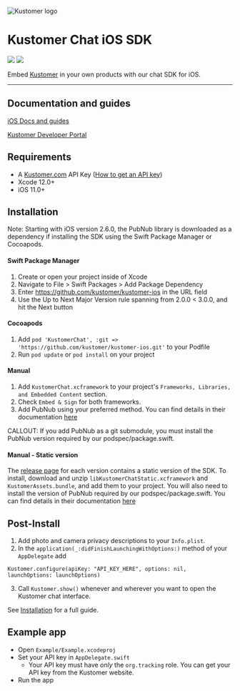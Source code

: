 <p align="left">
  <img src="https://files.readme.io/7859feb-small-Group_4.png" title="Kustomer logo" float="left" xstyle="width:356px;height:61px">
</p>

# Kustomer Chat iOS SDK

<span><img src="https://img.shields.io/cocoapods/v/KustomerChat.svg?style=flat-square"/></span>
<span><img src="https://img.shields.io/cocoapods/p/KustomerChat?style=flat-square"/></span>

Embed [Kustomer](https://www.kustomer.com/) in your own products with our chat SDK for iOS.

----------------


## Documentation and guides

[iOS Docs and guides](https://developer.kustomer.com/chat-sdk/v2-iOS/docs)

[Kustomer Developer Portal](https://developer.kustomer.com)

## Requirements

- A [Kustomer.com](https://www.kustomer.com/) API Key ([How to get an API key](https://developer.kustomer.com/chat-sdk/v2.0.4-iOS/docs/installation))
- Xcode 12.0+
- iOS 11.0+

## Installation

Note: Starting with iOS version 2.6.0, the PubNub library is downloaded as a dependency if installing the SDK using the Swift Package Manager or Cocoapods.

#### Swift Package Manager
1. Create or open your project inside of Xcode
2. Navigate to File > Swift Packages > Add Package Dependency
3. Enter https://github.com/kustomer/kustomer-ios in the URL field
4. Use the Up to Next Major Version rule spanning from 2.0.0 < 3.0.0, and hit the Next button

#### Cocoapods
1. Add `pod 'KustomerChat', :git => 'https://github.com/kustomer/kustomer-ios.git'` to your Podfile
2. Run `pod update` or `pod install` on your project

#### Manual
1. Add `KustomerChat.xcframework` to your project's `Frameworks, Libraries, and Embedded Content` section.
2. Check `Embed & Sign` for both frameworks.
3. Add PubNub using your preferred method. You can find details in their documentation [here](https://www.pubnub.com/docs/sdks/swift)

CALLOUT: If you add PubNub as a git submodule, you must install the PubNub version required by our podspec/package.swift.

#### Manual - Static version
The [release page](../../releases) for each version contains a static version of the SDK. To install, download and unzip `libKustomerChatStatic.xcframework` and `KustomerAssets.bundle`, and add them to your project. You will also need to install the version of PubNub required by our podspec/package.swift. You can find details in their documentation [here](https://www.pubnub.com/docs/sdks/swift)

## Post-Install
1. Add photo and camera privacy descriptions to your `Info.plist`.
2. In the `application(_:didFinishLaunchingWithOptions:)` method of your `AppDelegate` add
```
Kustomer.configure(apiKey: "API_KEY_HERE", options: nil, launchOptions: launchOptions)
```

3. Call `Kustomer.show()` whenever and wherever you want to open the Kustomer chat interface.

See [Installation](https://developer.kustomer.com/chat-sdk/v2.0.5-iOS/docs/installation) for a full guide.

## Example app

- Open `Example/Example.xcodeproj`
- Set your API key in `AppDelegate.swift`
  - Your API key must have *only* the `org.tracking` role. You can get your API key from the Kustomer website.
- Run the app
